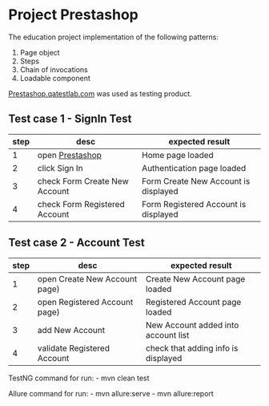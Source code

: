 # Project  Prestashop

The education project implementation of the following
patterns:

1. Page object
2. Steps
3. Chain of invocations
4. Loadable component

[Prestashop.qatestlab.com](http://prestashop.qatestlab.com.ua/en/) was used as testing product.


## Test case 1 - SignIn Test

| step | desc | expected result |
| --- | --- |  --- |
| 1 | open [Prestashop](http://prestashop.qatestlab.com.ua/en/) | Home page loaded |
| 2 | click Sign In | Authentication page loaded|
| 3 | check Form Create New Account | Form Create New Account is displayed |
| 4 | check Form Registered Account | Form Registered Account is displayed |


## Test case 2 - Account Test

| step | desc | expected result |
| --- | --- |  --- |
| 1 | open Create New Account page) | Create New Account page loaded |
| 2 | open Registered Account page) | Registered Account page loaded |
| 3 | add New Account | New Account added into account list |
| 4 | validate Registered Account | check that adding info is displayed |

TestNG command for run:
    - mvn clean test

Allure command for run:
    - mvn allure:serve
    - mvn allure:report